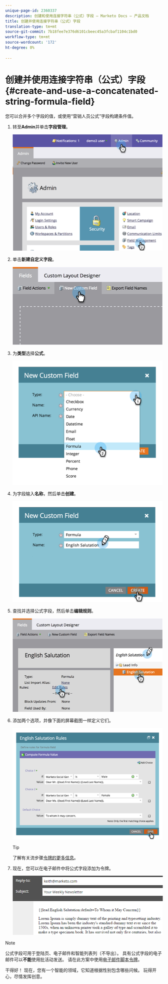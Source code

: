 ```yaml
---
unique-page-id: 2360337
description: 创建和使用连接字符串（公式）字段 — Marketo Docs — 产品文档
title: 创建并使用连接字符串（公式）字段
translation-type: tm+mt
source-git-commit: 7b18fee7e376d6101cbeec45a3fcbaf1104c1bd0
workflow-type: tm+mt
source-wordcount: '172'
ht-degree: 0%

---
```



# 创建并使用连接字符串（公式）字段{#create-and-use-a-concatenated-string-formula-field}

您可以合并多个字段的值，或使用“营销人员公式”字段构建条件值。

1. 转至&#x200B;**Admin**&#x200B;并单击&#x200B;**字段管理**。

   ![](assets/image2014-9-19-9-3a44-3a58.png)

1. 单击&#x200B;**新建自定义字段**。

   ![](assets/image2014-9-19-9-3a45-3a8.png)

1. 为&#x200B;**类型**&#x200B;选择&#x200B;**公式**。

   ![](assets/image2014-9-19-9-3a45-3a17.png)

1. 为字段输入&#x200B;**名称**，然后单击&#x200B;**创建**。

   ![](assets/image2014-9-19-9-3a46-3a0.png)

1. 查找并选择公式字段，然后单击&#x200B;**编辑规则**。

   ![](assets/image2014-9-19-9-3a46-3a13.png)

1. 添加两个选项，并像下面的屏幕截图一样定义它们。

   ![](assets/image2014-9-19-9-3a46-3a25.png)

   >[!TIP]
   >
   >了解有关流步骤[令牌的更多信息](/help/marketo/product-docs/core-marketo-concepts/smart-campaigns/flow-actions/use-tokens-in-flow-steps.md)。

1. 现在，您可以在电子邮件中将公式字段添加为令牌。

   ![](assets/seven.png)

>[!NOTE]
>
>公式字段可用于登陆页、电子邮件和智能列表列（不导出）。 具有公式字段的电子邮件可以&#x200B;**不能**&#x200B;使用批活动发送。 请在此方案中使用[电子邮件脚本令牌](/help/marketo/product-docs/email-marketing/general/using-tokens/create-an-email-script-token.md)。

干得好！ 现在，您有一个智能的领域，它知道根据性别包含哪些问候。 玩得开心，尽情发挥创意。

